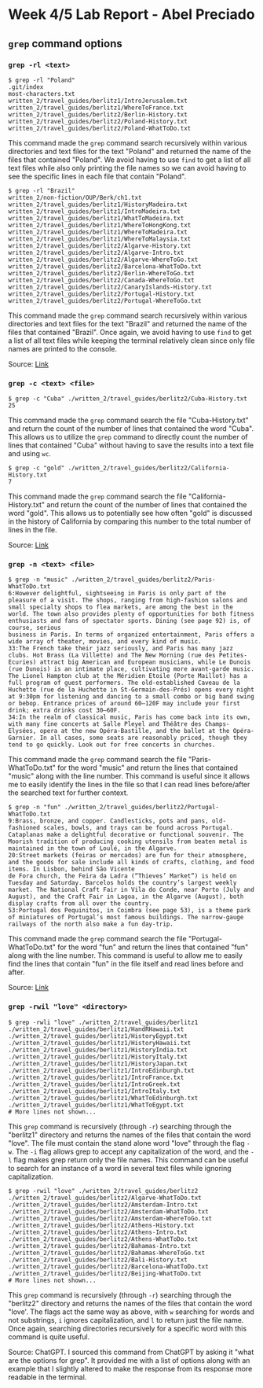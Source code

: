 # Week 4/5 Lab Report - Abel Preciado
## `grep` command options
### `grep -rl <text>`
```
$ grep -rl "Poland"
.git/index
most-characters.txt
written_2/travel_guides/berlitz1/IntroJerusalem.txt
written_2/travel_guides/berlitz1/WhereToFrance.txt
written_2/travel_guides/berlitz2/Berlin-History.txt
written_2/travel_guides/berlitz2/Poland-History.txt
written_2/travel_guides/berlitz2/Poland-WhatToDo.txt
```

This command made the `grep` command search recursively within various directories and text files for the text "Poland" and returned the name of the files that contained "Poland". We avoid having to use `find` to get a list of all text files while also only printing the file names so we can avoid having to see the specific lines in each file that contain "Poland".

```
$ grep -rl "Brazil"
written_2/non-fiction/OUP/Berk/ch1.txt
written_2/travel_guides/berlitz1/HistoryMadeira.txt
written_2/travel_guides/berlitz1/IntroMadeira.txt   
written_2/travel_guides/berlitz1/WhatToMadeira.txt  
written_2/travel_guides/berlitz1/WhereToHongKong.txt
written_2/travel_guides/berlitz1/WhereToMadeira.txt 
written_2/travel_guides/berlitz1/WhereToMalaysia.txt
written_2/travel_guides/berlitz2/Algarve-History.txt   
written_2/travel_guides/berlitz2/Algarve-Intro.txt     
written_2/travel_guides/berlitz2/Algarve-WhereToGo.txt 
written_2/travel_guides/berlitz2/Barcelona-WhatToDo.txt
written_2/travel_guides/berlitz2/Berlin-WhereToGo.txt
written_2/travel_guides/berlitz2/Canada-WhereToGo.txt     
written_2/travel_guides/berlitz2/CanaryIslands-History.txt
written_2/travel_guides/berlitz2/Portugal-History.txt  
written_2/travel_guides/berlitz2/Portugal-WhereToGo.txt
```

This command made the `grep` command search recursively within various directories and text files for the text "Brazil" and returned the name of the files that contained "Brazil". Once again, we avoid having to use `find` to get a list of all text files while keeping the terminal relatively clean since only file names are printed to the console.

Source: [Link](https://www.geeksforgeeks.org/grep-command-in-unixlinux/)

### `grep -c <text> <file>`
```
$ grep -c "Cuba" ./written_2/travel_guides/berlitz2/Cuba-History.txt 
25
```

This command made the `grep` command search the file "Cuba-History.txt" and return the count of the number of lines that contained the word "Cuba". This allows us to utilize the `grep` command to directly count the number of lines that contained "Cuba" without having to save the results into a text file and using `wc`.

```
$ grep -c "gold" ./written_2/travel_guides/berlitz2/California-History.txt 
7
```

This command made the `grep` command search the file "California-History.txt" and return the count of the number of lines that contained the word "gold". This allows us to potentially see how often "gold" is discussed in the history of California by comparing this number to the total number of lines in the file.

Source: [Link](https://www.geeksforgeeks.org/grep-command-in-unixlinux/)

### `grep -n <text> <file>`
```
$ grep -n "music" ./written_2/travel_guides/berlitz2/Paris-WhatToDo.txt 
6:However delightful, sightseeing in Paris is only part of the pleasure of a visit. The shops, ranging from high-fashion salons and small specialty shops to flea markets, are among the best in the world. The town also provides plenty of opportunities for both fitness enthusiasts and fans of spectator sports. Dining (see page 92) is, of course, serious 
business in Paris. In terms of organized entertainment, Paris offers a wide array of theater, movies, and every kind of music.
33:The French take their jazz seriously, and Paris has many jazz clubs. Hot Brass (La Villette) and The New Morning (rue des Petites-Ecuries) attract big American and European musicians, while Le Dunois (rue Dunois) is an intimate place, cultivating more avant-garde music. The Lionel Hampton club at the Méridien Etoile (Porte Maillot) has a full program of guest performers. The old-established Caveau de la Huchette (rue de la Huchette in St-Germain-des-Prés) opens every night at 9:30pm for listening and dancing to a small combo or big band swing or bebop. Entrance prices of around 60–120F may include your first drink; extra drinks cost 30–60F.
34:In the realm of classical music, Paris has come back into its own, with many fine concerts at Salle Pleyel and Théâtre des Champs-Elysées, opera at the new Opéra-Bastille, and the ballet at the Opéra-Garnier. In all cases, some seats are reasonably priced, though they tend to go quickly. Look out for free concerts in churches.
```

This command made the `grep` command search the file "Paris-WhatToDo.txt" for the word "music" and return the lines that contained "music" along with the line number. This command is useful since it allows me to easily identify the lines in the file so that I can read lines before/after the searched text for further context.

```
$ grep -n "fun" ./written_2/travel_guides/berlitz2/Portugal-WhatToDo.txt 
9:Brass, bronze, and copper. Candlesticks, pots and pans, old-fashioned scales, bowls, and trays can be found across Portugal. Cataplanas make a delightful decorative or functional souvenir. The Moorish tradition of producing cooking utensils from beaten metal is maintained in the town of Loulé, in the Algarve.
20:Street markets (feiras or mercados) are fun for their atmosphere, and the goods for sale include all kinds of crafts, clothing, and food items. In Lisbon, behind São Vicente 
de Fora church, the Feira da Ladra (“Thieves’ Market”) is held on Tuesday and Saturday. Barcelos holds the country’s largest weekly market. The National Craft Fair in Vila do Conde, near Porto (July and August), and the Craft Fair in Lagoa, in the Algarve (August), both display crafts from all over the country.
53:Portugal dos Pequinitos, in Coimbra (see page 53), is a theme park of miniatures of Portugal’s most famous buildings. The narrow-gauge railways of the north also make a fun day-trip.
```

This command made the `grep` command search the file "Portugal-WhatToDo.txt" for the word "fun" and return the lines that contained "fun" along with the line number. This command is useful to allow me to easily find the lines that contain "fun" in the file itself and read lines before and after.

Source: [Link](https://www.geeksforgeeks.org/grep-command-in-unixlinux/)

### `grep -rwil "love" <directory>`
```
$ grep -rwli "love" ./written_2/travel_guides/berlitz1
./written_2/travel_guides/berlitz1/HandRHawaii.txt
./written_2/travel_guides/berlitz1/HistoryEgypt.txt
./written_2/travel_guides/berlitz1/HistoryHawaii.txt
./written_2/travel_guides/berlitz1/HistoryIndia.txt
./written_2/travel_guides/berlitz1/HistoryItaly.txt
./written_2/travel_guides/berlitz1/HistoryJapan.txt
./written_2/travel_guides/berlitz1/IntroEdinburgh.txt
./written_2/travel_guides/berlitz1/IntroFrance.txt
./written_2/travel_guides/berlitz1/IntroGreek.txt
./written_2/travel_guides/berlitz1/IntroItaly.txt
./written_2/travel_guides/berlitz1/WhatToEdinburgh.txt
./written_2/travel_guides/berlitz1/WhatToEgypt.txt
# More lines not shown...
```

This `grep` command is recursively (through `-r`) searching through the "berlitz1" directory and returns the names of the files that contain the word "love". The file must contain the stand alone word "love" through the flag `-w`. The `-i` flag allows grep to accept any capitalization of the word, and the `-l` flag makes grep return only the file names. This command can be useful to search for an instance of a word in several text files while ignoring capitalization.

```
$ grep -rwil "love" ./written_2/travel_guides/berlitz2
./written_2/travel_guides/berlitz2/Algarve-WhatToDo.txt
./written_2/travel_guides/berlitz2/Amsterdam-Intro.txt
./written_2/travel_guides/berlitz2/Amsterdam-WhatToDo.txt
./written_2/travel_guides/berlitz2/Amsterdam-WhereToGo.txt
./written_2/travel_guides/berlitz2/Athens-History.txt
./written_2/travel_guides/berlitz2/Athens-Intro.txt
./written_2/travel_guides/berlitz2/Athens-WhatToDo.txt
./written_2/travel_guides/berlitz2/Bahamas-Intro.txt
./written_2/travel_guides/berlitz2/Bahamas-WhereToGo.txt
./written_2/travel_guides/berlitz2/Bali-History.txt
./written_2/travel_guides/berlitz2/Barcelona-WhatToDo.txt
./written_2/travel_guides/berlitz2/Beijing-WhatToDo.txt
# More lines not shown...
```

This `grep` command is recursively (through `-r`) searching through the "berlitz2" directory and returns the names of the files that contain the word "love'. The flags act the same way as above, with `w` searching for words and not substrings, `i` ignores capitalization, and `l` to return just the file name. Once again, searching directories recursively for a specific word with this command is quite useful.

Source: ChatGPT. I sourced this command from ChatGPT by asking it "what are the options for grep". It provided me with a list of options along with an example that I slightly altered to make the response from its response more readable in the terminal.
